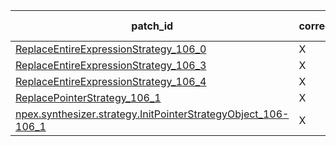  | patch_id |correctness |Test-validation |NPEX-validation |
 |--- | --- | --- | --- | 
 | [ReplaceEntireExpressionStrategy_106_0](./patches/ReplaceEntireExpressionStrategy_106_0/patch.java#110) | X | X | X | 
 | [ReplaceEntireExpressionStrategy_106_3](./patches/ReplaceEntireExpressionStrategy_106_3/patch.java#110) | X | X | O | 
 | [ReplaceEntireExpressionStrategy_106_4](./patches/ReplaceEntireExpressionStrategy_106_4/patch.java#110) | X | X | X | 
 | [ReplacePointerStrategy_106_1](./patches/ReplacePointerStrategy_106_1/patch.java#112) | X | X | X | 
 | [npex.synthesizer.strategy.InitPointerStrategyObject_106-106_1](./patches/npex.synthesizer.strategy.InitPointerStrategyObject_106-106_1/patch.java#110) | X | X | X | 
